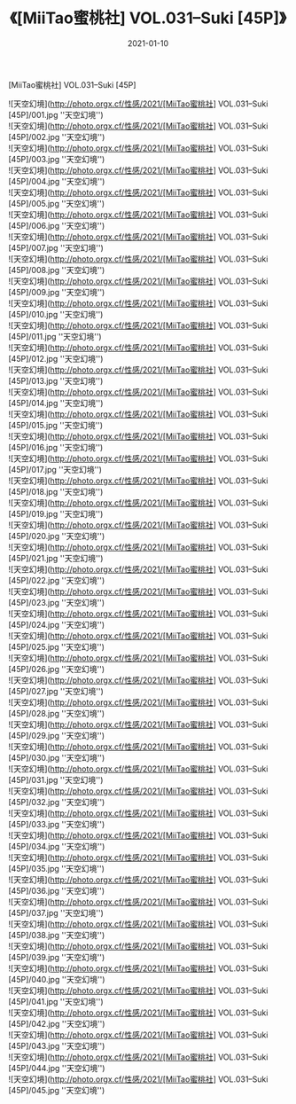 ﻿---
layout: post
title:  《[MiiTao蜜桃社] VOL.031–Suki [45P]》
date:   2021-01-10
img: http://photo.orgx.cf/性感/2021/[MiiTao蜜桃社] VOL.031–Suki [45P]/000.jpg
tags: [美女, 性感, 泳衣]
---

[MiiTao蜜桃社] VOL.031–Suki [45P]



![天空幻境](http://photo.orgx.cf/性感/2021/[MiiTao蜜桃社] VOL.031–Suki [45P]/001.jpg ''天空幻境'') <br>
![天空幻境](http://photo.orgx.cf/性感/2021/[MiiTao蜜桃社] VOL.031–Suki [45P]/002.jpg ''天空幻境'') <br>
![天空幻境](http://photo.orgx.cf/性感/2021/[MiiTao蜜桃社] VOL.031–Suki [45P]/003.jpg ''天空幻境'') <br>
![天空幻境](http://photo.orgx.cf/性感/2021/[MiiTao蜜桃社] VOL.031–Suki [45P]/004.jpg ''天空幻境'') <br>
![天空幻境](http://photo.orgx.cf/性感/2021/[MiiTao蜜桃社] VOL.031–Suki [45P]/005.jpg ''天空幻境'') <br>
![天空幻境](http://photo.orgx.cf/性感/2021/[MiiTao蜜桃社] VOL.031–Suki [45P]/006.jpg ''天空幻境'') <br>
![天空幻境](http://photo.orgx.cf/性感/2021/[MiiTao蜜桃社] VOL.031–Suki [45P]/007.jpg ''天空幻境'') <br>
![天空幻境](http://photo.orgx.cf/性感/2021/[MiiTao蜜桃社] VOL.031–Suki [45P]/008.jpg ''天空幻境'') <br>
![天空幻境](http://photo.orgx.cf/性感/2021/[MiiTao蜜桃社] VOL.031–Suki [45P]/009.jpg ''天空幻境'') <br>
![天空幻境](http://photo.orgx.cf/性感/2021/[MiiTao蜜桃社] VOL.031–Suki [45P]/010.jpg ''天空幻境'') <br>
![天空幻境](http://photo.orgx.cf/性感/2021/[MiiTao蜜桃社] VOL.031–Suki [45P]/011.jpg ''天空幻境'') <br>
![天空幻境](http://photo.orgx.cf/性感/2021/[MiiTao蜜桃社] VOL.031–Suki [45P]/012.jpg ''天空幻境'') <br>
![天空幻境](http://photo.orgx.cf/性感/2021/[MiiTao蜜桃社] VOL.031–Suki [45P]/013.jpg ''天空幻境'') <br>
![天空幻境](http://photo.orgx.cf/性感/2021/[MiiTao蜜桃社] VOL.031–Suki [45P]/014.jpg ''天空幻境'') <br>
![天空幻境](http://photo.orgx.cf/性感/2021/[MiiTao蜜桃社] VOL.031–Suki [45P]/015.jpg ''天空幻境'') <br>
![天空幻境](http://photo.orgx.cf/性感/2021/[MiiTao蜜桃社] VOL.031–Suki [45P]/016.jpg ''天空幻境'') <br>
![天空幻境](http://photo.orgx.cf/性感/2021/[MiiTao蜜桃社] VOL.031–Suki [45P]/017.jpg ''天空幻境'') <br>
![天空幻境](http://photo.orgx.cf/性感/2021/[MiiTao蜜桃社] VOL.031–Suki [45P]/018.jpg ''天空幻境'') <br>
![天空幻境](http://photo.orgx.cf/性感/2021/[MiiTao蜜桃社] VOL.031–Suki [45P]/019.jpg ''天空幻境'') <br>
![天空幻境](http://photo.orgx.cf/性感/2021/[MiiTao蜜桃社] VOL.031–Suki [45P]/020.jpg ''天空幻境'') <br>
![天空幻境](http://photo.orgx.cf/性感/2021/[MiiTao蜜桃社] VOL.031–Suki [45P]/021.jpg ''天空幻境'') <br>
![天空幻境](http://photo.orgx.cf/性感/2021/[MiiTao蜜桃社] VOL.031–Suki [45P]/022.jpg ''天空幻境'') <br>
![天空幻境](http://photo.orgx.cf/性感/2021/[MiiTao蜜桃社] VOL.031–Suki [45P]/023.jpg ''天空幻境'') <br>
![天空幻境](http://photo.orgx.cf/性感/2021/[MiiTao蜜桃社] VOL.031–Suki [45P]/024.jpg ''天空幻境'') <br>
![天空幻境](http://photo.orgx.cf/性感/2021/[MiiTao蜜桃社] VOL.031–Suki [45P]/025.jpg ''天空幻境'') <br>
![天空幻境](http://photo.orgx.cf/性感/2021/[MiiTao蜜桃社] VOL.031–Suki [45P]/026.jpg ''天空幻境'') <br>
![天空幻境](http://photo.orgx.cf/性感/2021/[MiiTao蜜桃社] VOL.031–Suki [45P]/027.jpg ''天空幻境'') <br>
![天空幻境](http://photo.orgx.cf/性感/2021/[MiiTao蜜桃社] VOL.031–Suki [45P]/028.jpg ''天空幻境'') <br>
![天空幻境](http://photo.orgx.cf/性感/2021/[MiiTao蜜桃社] VOL.031–Suki [45P]/029.jpg ''天空幻境'') <br>
![天空幻境](http://photo.orgx.cf/性感/2021/[MiiTao蜜桃社] VOL.031–Suki [45P]/030.jpg ''天空幻境'') <br>
![天空幻境](http://photo.orgx.cf/性感/2021/[MiiTao蜜桃社] VOL.031–Suki [45P]/031.jpg ''天空幻境'') <br>
![天空幻境](http://photo.orgx.cf/性感/2021/[MiiTao蜜桃社] VOL.031–Suki [45P]/032.jpg ''天空幻境'') <br>
![天空幻境](http://photo.orgx.cf/性感/2021/[MiiTao蜜桃社] VOL.031–Suki [45P]/033.jpg ''天空幻境'') <br>
![天空幻境](http://photo.orgx.cf/性感/2021/[MiiTao蜜桃社] VOL.031–Suki [45P]/034.jpg ''天空幻境'') <br>
![天空幻境](http://photo.orgx.cf/性感/2021/[MiiTao蜜桃社] VOL.031–Suki [45P]/035.jpg ''天空幻境'') <br>
![天空幻境](http://photo.orgx.cf/性感/2021/[MiiTao蜜桃社] VOL.031–Suki [45P]/036.jpg ''天空幻境'') <br>
![天空幻境](http://photo.orgx.cf/性感/2021/[MiiTao蜜桃社] VOL.031–Suki [45P]/037.jpg ''天空幻境'') <br>
![天空幻境](http://photo.orgx.cf/性感/2021/[MiiTao蜜桃社] VOL.031–Suki [45P]/038.jpg ''天空幻境'') <br>
![天空幻境](http://photo.orgx.cf/性感/2021/[MiiTao蜜桃社] VOL.031–Suki [45P]/039.jpg ''天空幻境'') <br>
![天空幻境](http://photo.orgx.cf/性感/2021/[MiiTao蜜桃社] VOL.031–Suki [45P]/040.jpg ''天空幻境'') <br>
![天空幻境](http://photo.orgx.cf/性感/2021/[MiiTao蜜桃社] VOL.031–Suki [45P]/041.jpg ''天空幻境'') <br>
![天空幻境](http://photo.orgx.cf/性感/2021/[MiiTao蜜桃社] VOL.031–Suki [45P]/042.jpg ''天空幻境'') <br>
![天空幻境](http://photo.orgx.cf/性感/2021/[MiiTao蜜桃社] VOL.031–Suki [45P]/043.jpg ''天空幻境'') <br>
![天空幻境](http://photo.orgx.cf/性感/2021/[MiiTao蜜桃社] VOL.031–Suki [45P]/044.jpg ''天空幻境'') <br>
![天空幻境](http://photo.orgx.cf/性感/2021/[MiiTao蜜桃社] VOL.031–Suki [45P]/045.jpg ''天空幻境'') <br>